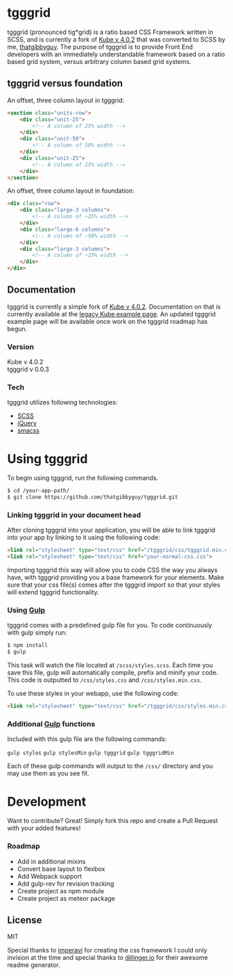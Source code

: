 # tgggrid

tgggrid (pronounced tig*grid) is a ratio based CSS Framework written in SCSS, and is currently a fork of [Kube v 4.0.2] that was converted to SCSS by me, [thatgibbyguy]. The purpose of tgggrid is to provide Front End developers with an immediately understandable framework based on a ratio based grid system, versus arbitrary column based grid systems.

## tgggrid versus foundation

An offset, three column layout in tgggrid:
```html
<section class="units-row">
    <div class="unit-25">
        <!-- A column of 25% width -->
    </div>
    <div class="unit-50">
        <!-- A column of 50% width -->
    </div>
    <div class="unit-25">
        <!-- A column of 25% width -->
    </div>
</section>
```
An offset, three column layout in foundation:
```html
<div class="row">
    <div class="large-3 columns">
        <!-- A column of ~25% width -->
    </div>
    <div class="large-6 columns">
        <!-- A column of ~50% width -->
    </div>
    <div class="large-3 columns">
        <!-- A column of ~25% width -->
    </div>
</div>
```

## Documentation 

tgggrid is currently a simple fork of [Kube v 4.0.2]. Documentation on that is currently available at the [legacy Kube example page]. An updated tgggrid example page will be available once work on the tgggrid roadmap has begun.

### Version
Kube v 4.0.2  
tgggrid v 0.0.3

### Tech
tgggrid utilizes following technologies:

* [SCSS]
* [jQuery]
* [smacss]

# Using tgggrid
To begin using tgggrid, run the following commands.

```sh
$ cd /your-app-path/
$ git clone https://github.com/thatgibbyguy/tgggrid.git
```

### Linking tgggrid in your document head
After cloning tgggrid into your application, you will be able to link tgggrid into your app by linking to it using the following code:

```html
<link rel="stylesheet" type="text/css" href="/tgggrid/css/tgggrid.min.css">
<link rel="stylesheet" type="text/css" href="your-normal-css.css">
```
Importing tgggrid this way will allow you to code CSS the way you always have, with tgggrid providing you a base framework for your elements. Make sure that your css file(s) comes after the tgggrid import so that your styles will extend tgggrid functionality.

### Using [Gulp]
tgggrid comes with a predefined gulp file for you. To code continuously with gulp simply run:

```sh
$ npm install
$ gulp
```
This task will watch the file located at `/scss/styles.scss`. Each time you save this file, gulp will automatically compile, prefix and minify your code. This code is outputted to `/css/styles.css` and `/css/styles.min.css`. 

To use these styles in your webapp, use the following code:

```html
<link rel="stylesheet" type="text/css" href="/tgggrid/css/styles.min.css">
```

### Additional [Gulp] functions
Included with this gulp file are the following commands:  

`gulp styles` `gulp stylesMin` `gulp tgggrid` `gulp tgggridMin`

Each of these gulp commands will output to the `/css/` directory and you may use them as you see fit. 

# Development

Want to contribute? Great! Simply fork this repo and create a Pull Request with your added features!

### Roadmap

 - Add in additional mixins
 - Convert base layout to flexbox
 - Add Webpack support
 - Add gulp-rev for revision tracking
 - Create project as npm module
 - Create project as meteor package

License
----

MIT

Special thanks to [imperavi] for creating the css framework I could only invision at the time and special thanks to [dillinger.io] for their awesome readme generator.

[//]: # (These are reference links used in the body of this note and get stripped out when the markdown processor does its job. There is no need to format nicely because it shouldn't be seen. Thanks SO - http://stackoverflow.com/questions/4823468/store-comments-in-markdown-syntax)

   [Kube v 4.0.2]: <https://github.com/imperavi/kube>
   [thatgibbyguy]: <https://twitter.com/thatgibbyguy>
   [legacy Kube example page]: <http://k1.imperavi.com/>
   [SCSS]: <http://sass-lang.com/>
   [git-repo-url]: <https://github.com/thatgibbyguy/tgggrid.git>
   [smacss]: <https://smacss.com>
   [gulp]: <http://gulpjs.com/>
   [grunt]: <http://gruntjs.com/>
   [jQuery]: <http://jquery.com>
   [dillinger.io]: <http://dillinger.io/>
   [imperavi]: <https://imperavi.com/>


